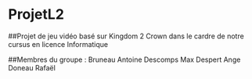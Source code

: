 # ProjetL2

##Projet de jeu vidéo basé sur Kingdom 2 Crown dans le cardre de notre cursus en licence Informatique

##Membres du groupe :
Bruneau Antoine 
Descomps Max
Despert Ange
Doneau Rafaël
